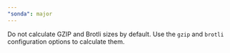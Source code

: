 ```yaml
---
"sonda": major
---
```


Do not calculate GZIP and Brotli sizes by default. Use the `gzip` and `brotli` configuration options to calculate them.
